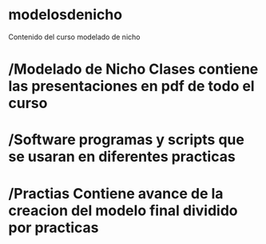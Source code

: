 # modelosdenicho
Contenido del curso modelado de nicho
# /Modelado de Nicho Clases contiene las presentaciones en pdf de todo el curso
# /Software programas y scripts que se usaran en diferentes practicas
# /Practias Contiene avance de la creacion del modelo final dividido por practicas

